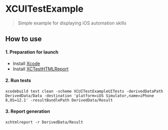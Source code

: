 # XCUITestExample
> Simple example for displaying iOS automation skills

## How to use

#### 1. Preparation for launch
* Install [Xcode](https://apps.apple.com/ru/app/xcode/id497799835?l=en&mt=12) 
* Install [XCTestHTMLReport](https://github.com/TitouanVanBelle/XCTestHTMLReport)

#### 2. Run tests
```
xcodebuild test clean -scheme XCUITestExampleUITests -derivedDataPath DerivedData/Data -destination 'platform=iOS Simulator,name=iPhone 8,OS=12.1' -resultBundlePath DerivedData/Result
```
#### 3. Report generation 
```
xchtmlreport -r DerivedData/Result
```
